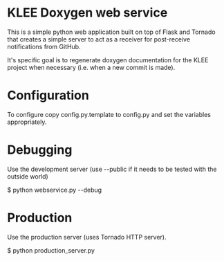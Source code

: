 KLEE Doxygen web service
========================

This is a simple python web application built on top of Flask and Tornado that
creates a simple server to act as a receiver for post-receive notifications
from GitHub.

It's specific goal is to regenerate doxygen documentation for the KLEE project
when necessary (i.e. when a new commit is made).

Configuration
=============

To configure copy config.py.template to config.py and set the variables
appropriately.

Debugging
=========

Use the development server (use --public if it needs to be tested with the outside world)

$ python webservice.py --debug


Production
==========

Use the production server (uses Tornado HTTP server).

$ python production_server.py
